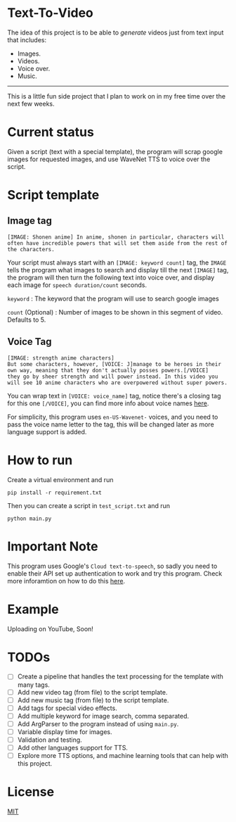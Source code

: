 # Text-To-Video

The idea of this project is to be able to _generate_ videos just from text input that includes:

* Images.
* Videos.
* Voice over.
* Music.
---
This is a little fun side project that I plan to work on in my free time over the next few weeks.

# Current status

Given a script (text with a special template), the program will scrap google images for requested images, and use WaveNet TTS to voice over the script.

# Script template

## Image tag
```
[IMAGE: Shonen anime] In anime, shonen in particular, characters will often have incredible powers that will set them aside from the rest of the characters.
```

Your script must always start with an `[IMAGE: keyword count]` tag, the `IMAGE` tells the program what images to search and display till the next `[IMAGE]` tag, the program will then turn the following text into voice over, and display each image for `speech duration/count` seconds.

`keyword` : The keyword that the program will use to search google images

`count` (Optional) : Number of images to be shown in this segment of video. Defaults to 5.

## Voice Tag
```
[IMAGE: strength anime characters]
But some characters, however, [VOICE: J]manage to be heroes in their own way, meaning that they don't actually posses powers.[/VOICE]
they go by sheer strength and will power instead. In this video you will see 10 anime characters who are overpowered without super powers.
```
You can wrap text in `[VOICE: voice_name]` tag, notice there's a closing tag for this one `[/VOICE]`, you can find more info about voice names [here](https://cloud.google.com/text-to-speech/docs/voices).

For simplicity, this program uses `en-US-Wavenet-` voices, and you need to pass the voice name letter to the tag, this will be changed later as more language support is added.

# How to run

Create a virtual environment and run

`pip install -r requirement.txt`

Then you can create a script in `test_script.txt` and run 

`python main.py`

# Important Note
This program uses Google's `Cloud text-to-speech`, so sadly you need to enable their API set up authentication to work and try this program. Check more inforamtion on how to do this [here](https://cloud.google.com/text-to-speech/docs/libraries).



# Example
Uploading on YouTube, Soon!


# TODOs
- [ ] Create a pipeline that handles the text processing for the template with many tags.
- [ ] Add new video tag (from file) to the script template.
- [ ] Add new music tag (from file) to the script template.
- [ ] Add tags for special video effects.
- [ ] Add multiple keyword for image search, comma separated.
- [ ] Add ArgParser to the program instead of using `main.py`.
- [ ] Variable display time for images.
- [ ] Validation and testing.
- [ ] Add other languages support for TTS.
- [ ] Explore more TTS options, and machine learning tools that can help with this project.

# License
[MIT](./LICENSE)